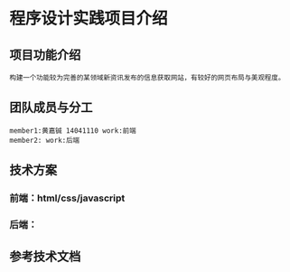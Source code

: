   程序设计实践项目介绍
=====
  项目功能介绍
-----
    构建一个功能较为完善的某领域新资讯发布的信息获取网站，有较好的网页布局与美观程度。
    
  团队成员与分工
-----
    member1:黄嘉铖 14041110 work:前端
    member2: work:后端
  技术方案
-----
### 前端：html/css/javascript
### 后端：
  参考技术文档
-----
